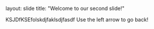 layout: slide
title: "Welcome to our second slide!"

KSJDfKSEfolskdjfaklsdjfasdf
Use the left arrow to go back!
